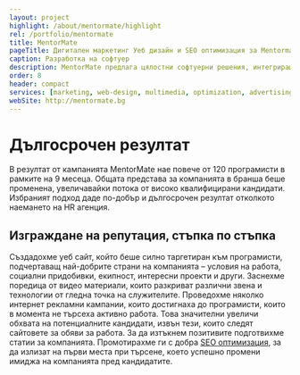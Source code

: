 ```yaml
---
layout: project
highlight: /about/mentormate/highlight
rel: /portfolio/mentormate
title: MentorMate
pageTitle: Дигитален маркетинг Уеб дизайн и SEO оптимизация за Mentormate
caption: Разработка на софтуер
description: MentorMate предлага цялостни софтуерни решения, интегриращи мобилни решения за iPhone, Android и BlackBerry с Web и Backend системи.
order: 8
header: compact
services: [marketing, web-design, multimedia, optimization, advertising]
webSite: http://mentormate.bg
---
```

# Дългосрочен резултат
В резултат от кампанията MentorMate нае повече от 120 програмисти в рамките на 9 месеца. Общата представа за компанията в бранша беше променена, увеличавайки потока от високо квалифицирани кандидати. Избраният подход даде по-добър и дългосрочен резултат отколкото наемането на HR агенция.

## Изграждане на репутация, стъпка по стъпка
Създадохме уеб сайт, който беше силно таргетиран към програмисти, подчертаващ най-добрите страни на компанията – условия на работа, социални придобивки, екипност, интересни проекти и други. Заснехме поредица от видео материали, които разкриват различни звена и технологии от гледна точка на служителите. Проведохме няколко интернет рекламни кампании, които достигнаха до програмисти, които в момента не търсеха активно работа. Това значителни увеличи обхвата на потенциалните кандидати, извън тези, които следят сайтовете за обяви за работа. За да изтъкнем позитивите подготвихме статии за компанията. Промотирахме ги с добра [SEO оптимизация](./../маркетинг/seo-оптимизация.html), за да излизат на първи места при търсене, което успешно промени имиджа на компанията пред кандидатите.